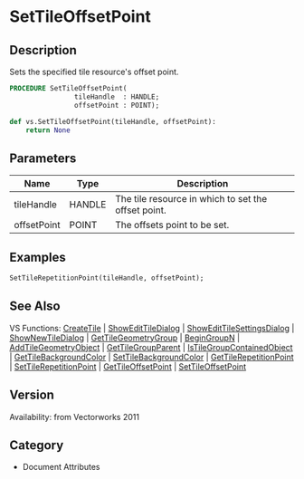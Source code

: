 # SetTileOffsetPoint

## Description
Sets the specified tile resource's offset point.

```pascal
PROCEDURE SetTileOffsetPoint(
				tileHandle  : HANDLE;
				offsetPoint : POINT);
```

```python
def vs.SetTileOffsetPoint(tileHandle, offsetPoint):
    return None
```

## Parameters
|Name|Type|Description|
|---|---|---|
|tileHandle|HANDLE|The tile resource in which to set the offset point.|
|offsetPoint|POINT|The offsets point to be set.|

## Examples
```pascal
SetTileRepetitionPoint(tileHandle, offsetPoint);
```

## See Also
VS Functions:
[CreateTile](CreateTile.md) 
| [ShowEditTileDialog](ShowEditTileDialog.md) 
| [ShowEditTileSettingsDialog](ShowEditTileSettingsDialog.md) 
| [ShowNewTileDialog](ShowNewTileDialog.md) 
| [GetTileGeometryGroup](GetTileGeometryGroup.md) 
| [BeginGroupN](BeginGroupN.md) 
| [AddTileGeometryObject](AddTileGeometryObject.md) 
| [GetTileGroupParent](GetTileGroupParent.md) 
| [IsTileGroupContainedObject](IsTileGroupContainedObject.md) 
| [GetTileBackgroundColor](GetTileBackgroundColor.md) 
| [SetTileBackgroundColor](SetTileBackgroundColor.md) 
| [GetTileRepetitionPoint](GetTileRepetitionPoint.md) 
| [SetTileRepetitionPoint](SetTileRepetitionPoint.md) 
| [GetTileOffsetPoint](GetTileOffsetPoint.md) 
| [SetTileOffsetPoint](SetTileOffsetPoint.md)

## Version
Availability: from Vectorworks 2011

## Category
* Document Attributes

